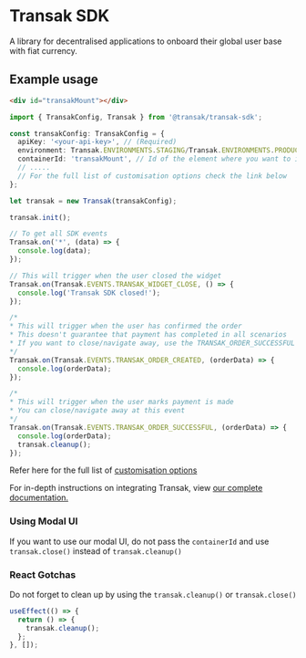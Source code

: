 # Transak SDK

A library for decentralised applications to onboard their global user base with fiat currency.

## Example usage

```html
<div id="transakMount"></div>
```

```ts
import { TransakConfig, Transak } from '@transak/transak-sdk';

const transakConfig: TransakConfig = {
  apiKey: '<your-api-key>', // (Required)
  environment: Transak.ENVIRONMENTS.STAGING/Transak.ENVIRONMENTS.PRODUCTION, // (Required)
  containerId: 'transakMount', // Id of the element where you want to initialize the iframe
  // .....
  // For the full list of customisation options check the link below
};

let transak = new Transak(transakConfig);

transak.init();

// To get all SDK events
Transak.on('*', (data) => {
  console.log(data);
});

// This will trigger when the user closed the widget
Transak.on(Transak.EVENTS.TRANSAK_WIDGET_CLOSE, () => {
  console.log('Transak SDK closed!');
});

/*
* This will trigger when the user has confirmed the order
* This doesn't guarantee that payment has completed in all scenarios
* If you want to close/navigate away, use the TRANSAK_ORDER_SUCCESSFUL event
*/
Transak.on(Transak.EVENTS.TRANSAK_ORDER_CREATED, (orderData) => {
  console.log(orderData);
});

/*
* This will trigger when the user marks payment is made
* You can close/navigate away at this event
*/
Transak.on(Transak.EVENTS.TRANSAK_ORDER_SUCCESSFUL, (orderData) => {
  console.log(orderData);
  transak.cleanup();
});
```

Refer here for the full list of [customisation options](https://docs.transak.com/docs/query-parameters)

For in-depth instructions on integrating Transak, view [our complete documentation.](https://docs.transak.com/docs/integration-options)

### Using Modal UI

If you want to use our modal UI, do not pass the `containerId` and use `transak.close()` instead of `transak.cleanup()`

### React Gotchas

Do not forget to clean up by using the `transak.cleanup()` or `transak.close()`

```ts
useEffect(() => {
  return () => {
    transak.cleanup();
  };
}, []);
```
